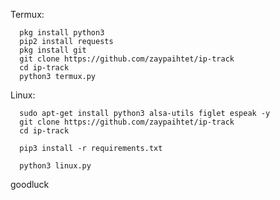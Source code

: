 Termux:

      pkg install python3
      pip2 install requests
      pkg install git
      git clone https://github.com/zaypaihtet/ip-track
      cd ip-track
      python3 termux.py

Linux:
 
      sudo apt-get install python3 alsa-utils figlet espeak -y
      git clone https://github.com/zaypaihtet/ip-track
      cd ip-track 

      pip3 install -r requirements.txt

      python3 linux.py


goodluck
